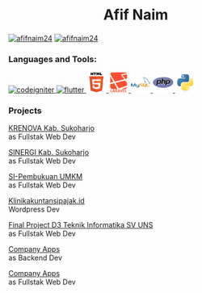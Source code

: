 <h1 align="center">Afif Naim</h1>

<p align="left">
<a href="https://fb.com/afifnaim24" target="blank"><img align="center" src="https://raw.githubusercontent.com/rahuldkjain/github-profile-readme-generator/master/src/images/icons/Social/facebook.svg" alt="afifnaim24" height="30" width="40" /></a>
<a href="https://instagram.com/afifnaim24" target="blank"><img align="center" src="https://raw.githubusercontent.com/rahuldkjain/github-profile-readme-generator/master/src/images/icons/Social/instagram.svg" alt="afifnaim24" height="30" width="40" /></a>
</p>

<h3 align="left">Languages and Tools:</h3>
<p align="left"> <a href="https://codeigniter.com" target="_blank" rel="noreferrer"> <img src="https://cdn.worldvectorlogo.com/logos/codeigniter.svg" alt="codeigniter" width="40" height="40"/> </a> <a href="https://flutter.dev" target="_blank" rel="noreferrer"> <img src="https://www.vectorlogo.zone/logos/flutterio/flutterio-icon.svg" alt="flutter" width="40" height="40"/> </a> <a href="https://www.w3.org/html/" target="_blank" rel="noreferrer"> <img src="https://raw.githubusercontent.com/devicons/devicon/master/icons/html5/html5-original-wordmark.svg" alt="html5" width="40" height="40"/> </a> <a href="https://laravel.com/" target="_blank" rel="noreferrer"> <img src="https://raw.githubusercontent.com/devicons/devicon/master/icons/laravel/laravel-plain-wordmark.svg" alt="laravel" width="40" height="40"/> </a> <a href="https://www.mysql.com/" target="_blank" rel="noreferrer"> <img src="https://raw.githubusercontent.com/devicons/devicon/master/icons/mysql/mysql-original-wordmark.svg" alt="mysql" width="40" height="40"/> </a> <a href="https://www.php.net" target="_blank" rel="noreferrer"> <img src="https://raw.githubusercontent.com/devicons/devicon/master/icons/php/php-original.svg" alt="php" width="40" height="40"/> </a> <a href="https://www.python.org" target="_blank" rel="noreferrer"> <img src="https://raw.githubusercontent.com/devicons/devicon/master/icons/python/python-original.svg" alt="python" width="40" height="40"/> </a> </p>

<h3 align="left">Projects</h3>
<p><a href="https://krenova.suryasinergiutama.com/">KRENOVA Kab. Sukoharjo</a><br><a>as Fullstak Web Dev</a></p>
<p><a href="https://sinergi.suryasinergiutama.com/">SINERGI Kab. Sukoharjo</a><br><a>as Fullstak Web Dev</a></p>
<p><a href="https://pembukuan.d3perpajakan.com/">SI-Pembukuan UMKM</a><br><a>as Fullstak Web Dev</a></p>
<p><a href="https://klinikakuntansipajak.id/">Klinikakuntansipajak.id</a><br><a>Wordpress Dev</a></p>
<p><a href="https://m3118056.mhs.d3tiuns.com/">Final Project D3 Teknik Informatika SV UNS</a><br><a>as Fullstak Web Dev</a></p>
<p><a href="https://play.google.com/store/apps/details?id=com.absensidparagon&pli=1">Company Apps</a><br><a>as Backend Dev</a></p>
<p><a href="https://dparagon.com/">Company Apps</a><br><a>as Fullstak Web Dev</a></p>


